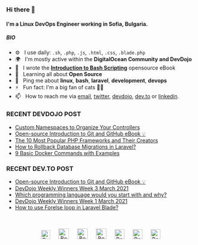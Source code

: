 ### Hi there 👋

#### I'm a Linux DevOps Engineer working in Sofia, Bulgaria.

##### BIO

- ⚙️&nbsp;&nbsp; I use daily: `.sh`, `.php`, `.js`, `.html`, `.css`, `.blade.php`
- 🌍&nbsp;&nbsp; I'm mostly active within the **DigitalOcean Community and DevDojo**
- 📘&nbsp;&nbsp; I wrote the **[Introduction to Bash Scripting](https://github.com/bobbyiliev/introduction-to-bash-scripting)** opensource eBook
- 🌱&nbsp;&nbsp; Learning all about **Open Source**
- 💬&nbsp;&nbsp; Ping me about **linux**, **bash**, **laravel**, **development**, **devops**
- ⚡️&nbsp;&nbsp; Fun fact: I'm a big fan of cats 🐱‍💻
- 📫&nbsp;&nbsp; How to reach me via [email], [twitter], [devdojo], [dev.to] or [linkedin].

### RECENT DEVDOJO POST

<!-- DEVDOJO:START -->
- [Custom Namespaces to Organize Your Controllers](https://devdojo.com/bobbyiliev/custom-namespaces-to-organize-your-controllers)
- [Open-source Introduction to Git and GitHub eBook 💡](https://devdojo.com/bobbyiliev/open-source-introduction-to-git-and-github-ebook)
- [The 10 Most Popular PHP Frameworks and Their Creators](https://devdojo.com/bobbyiliev/the-10-most-popular-php-frameworks-and-their-creators)
- [How to Rollback Database Migrations in Laravel?](https://devdojo.com/bobbyiliev/how-to-rollback-database-migrations-in-laravel)
- [9 Basic Docker Commands with Examples](https://devdojo.com/bobbyiliev/9-basic-docker-commands-with-examples)
<!-- DEVDOJO:END -->

### RECENT DEV.TO POST
<!-- BLOG-POST-LIST:START -->
- [Open-source Introduction to Git and GitHub eBook 💡](https://dev.to/bobbyiliev/open-source-introduction-to-git-and-github-ebook-h22)
- [DevDojo Weekly Winners Week 3 March 2021](https://dev.to/bobbyiliev/devdojo-weekly-winners-week-3-march-2021-1fln)
- [Which programming language would you start with and why?](https://dev.to/bobbyiliev/which-programming-language-would-you-start-with-and-why-1l7i)
- [DevDojo Weekly Winners Week 1 March 2021](https://dev.to/bobbyiliev/devdojo-weekly-winners-week-1-march-2021-421f)
- [How to use Forelse loop in Laravel Blade?](https://dev.to/bobbyiliev/how-to-use-forelse-loop-in-laravel-blade-16la)
<!-- BLOG-POST-LIST:END -->


<p align="center">
<br><br>
<a href="https://dev.to/bobbyiliev"> 
<img src="https://d2fltix0v2e0sb.cloudfront.net/dev-badge.svg" alt="Bobby Iliev dev to profile" width="24px"/></a>
&emsp;
<a href= "https://instagram.com/bobby.iliev">
<img src="https://img.icons8.com/ios-glyphs/256/000000/instagram-new.svg" alt="Bobby Iliev instagram profile" width="28px"/></a>
&emsp;
<a href="https://www.paypal.com/paypalme/bobbyiliev">
<img src="https://img.icons8.com/ios-glyphs/256/000000/paypal.png" alt="Bobby Iliev pay pal me profile" width="28px"/></a> 
&emsp;
<a href="https://bobbyiliev.com">
<img src="https://img.icons8.com/material/256/000000/globe--v1.png" alt="Bobby Iliev personal website" width="28px"/></a>
&emsp;
<a href="https://linkedin.com/in/bobby-iliev">
<img src="https://img.icons8.com/ios-filled/256/000000/linkedin.svg" alt="Bobby Iliev linked in profile" width="26px"/></a>
&emsp;
<a href="https://twitter.com/bobbyiliev_">
<img src="https://img.icons8.com/ios-filled/256/000000/twitter.svg" alt="Bobby Iliev twitter profile" width="26px"/></a>
&emsp;
<a href="https://youtube.com/channel/UCQWmdHTeAO0UvaNqve9udRw/">
<img src="https://img.icons8.com/ios-filled/256/000000/youtube.svg" alt="Bobby Iliev YouTube profile" width="26px"/></a>
</p>

[email]: mailto:bobby@bobbyiliev.com
[twitter]: https://twitter.com/bobbyiliev_
[devdojo]: https://devdojo.com/bobbyiliev
[dev.to]: https://dev.to/bobbyiliev
[linkedin]: https://www.linkedin.com/in/bobby-iliev
[youtube]: https://youtube.com/channel/UCQWmdHTeAO0UvaNqve9udRw/
